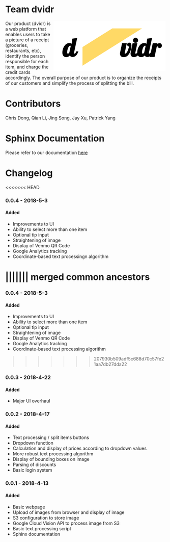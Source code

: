 # Team dvidr 
<img align = "right" src = "code/static/img/logo.png">

Our product (dvidr) is a web platform that enables users to take a picture of a receipt (groceries, restaurants, etc), identify the person responsible for each item, and charge the credit cards accordingly. The overall purpose of our product is to organize the receipts of our customers and simplify the process of splitting the bill.

# Contributors

Chris Dong, Qian Li, Jing Song, Jay Xu, Patrick Yang

# Sphinx Documentation

Please refer to our documentation [here](https://msds698.github.io/group-assignment-2-dvidr/)

# Changelog

<<<<<<< HEAD
### 0.0.4 - 2018-5-3
#### Added
- Improvements to UI
- Ability to select more than one item
- Optional tip input
- Straightening of image
- Display of Venmo QR Code
- Google Analytics tracking
- Coordinate-based text processingn algorithm

||||||| merged common ancestors
=======
### 0.0.4 - 2018-5-3
#### Added
- Improvements to UI
- Ability to select more than one item
- Optional tip input
- Straightening of image
- Display of Venmo QR Code
- Google Analytics tracking
- Coordinate-based text processing algorithm

>>>>>>> 207930b509adf5c688d70c57fe21aa7db27dda22
### 0.0.3 - 2018-4-22
#### Added
- Major UI overhaul

### 0.0.2 - 2018-4-17
#### Added
- Text processing / split items buttons
- Dropdown function
- Calculation and display of prices according to dropdown values
- More robust text processing algorithm
- Display of bounding boxes on image
- Parsing of discounts
- Basic login system

### 0.0.1 - 2018-4-13
#### Added
- Basic webpage
- Upload of images from browser and display of image
- S3 configuration to store image
- Google Cloud Vision API to process image from S3
- Basic text processing script 
- Sphinx documentation